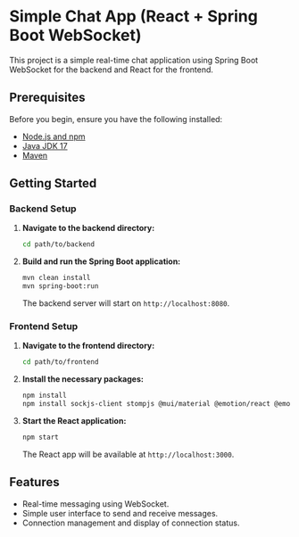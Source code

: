 # Simple Chat App (React + Spring Boot WebSocket)

This project is a simple real-time chat application using Spring Boot WebSocket for the backend and React for the frontend.

## Prerequisites

Before you begin, ensure you have the following installed:
- [Node.js and npm](https://nodejs.org/)
- [Java JDK 17](https://www.oracle.com/java/technologies/javase/jdk17-archive-downloads.html)
- [Maven](https://maven.apache.org/download.cgi)

## Getting Started

### Backend Setup

1. **Navigate to the backend directory:**
   ```bash
   cd path/to/backend
   ```

2. **Build and run the Spring Boot application:**
   ```bash
   mvn clean install
   mvn spring-boot:run
   ```

   The backend server will start on `http://localhost:8080`.

### Frontend Setup

1. **Navigate to the frontend directory:**
   ```bash
   cd path/to/frontend
   ```

2. **Install the necessary packages:**
   ```bash
   npm install
   npm install sockjs-client stompjs @mui/material @emotion/react @emotion/styled
   ```

3. **Start the React application:**
   ```bash
   npm start
   ```

   The React app will be available at `http://localhost:3000`.

## Features

- Real-time messaging using WebSocket.
- Simple user interface to send and receive messages.
- Connection management and display of connection status.
